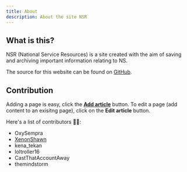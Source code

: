 ```yaml
---
title: About
description: About the site NSR
---
```


## What is this?

NSR (National Service Resources) is a site created with the aim of saving and archiving important information relating to NS.

The source for this website can be found on [GitHub](https://github.com/ninest/nsr).

## Contribution

Adding a page is easy, click the [**Add article**](/add) button. To edit a page (add content to an exisitng page), click on the **Edit article** button.

Here's a list of contributors 👨‍💻:
- OxySempra
- [XenonShawn](https://github.com/XenonShawn)
- kena_tekan
- loltroller16
- CastThatAccountAway
- themindstorm
